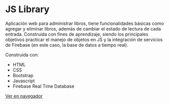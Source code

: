 # JS Library

Aplicación web para administrar libros, tiene funcionalidades básicas como agregar y eliminar libros, además de cambiar el estado de lectura de cada entrada. Construida con fines de aprendizaje, siendo los principales objetivos practicar el manejo de objetos en JS y la integración de servicios de Firebase (en este caso, la base de datos a tiempo real).

Construida con:

* HTML
* CSS
* Bootstrap
* Javascript
* Firebase Real Time Database

[Ver en navegador](https://powei94.github.io/js_library/)
